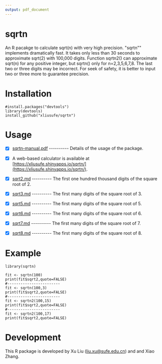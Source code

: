 ```yaml
---
output: pdf_document
---
```

# sqrtn
An R pacakge to calculate sqrt(n) with very high precision. "sqrtn"" implements dramatically fast. It takes only less than 30 seconds to approximate sqrt(2) with 100,000 digits. Function sqrtn2() can approximate sqrt(n) for any positive integer, but sqrtn() only for n=2,3,5,6,7,8. The last two or three digits may be incorrect. For seek of safety, it is better to input two or three more to guarantee precision.

# Installation

    #install.packages("devtools")
    library(devtools)
    install_github("xliusufe/sqrtn")

# Usage

   - [x] [sqrtn-manual.pdf](https://github.com/xliusufe/sqrtn/blob/master/inst/sqrtn-manual.pdf) ---------- Details of the usage of the package.
   
   - [x] A web-based calculator is available at [https://xliusufe.shinyapps.io/sqrtn/](https://xliusufe.shinyapps.io/sqrtn/).   
   
   - [x] [sqrt2.md](https://github.com/xliusufe/sqrtn/blob/master/inst/sqrt2.md) ---------- The first one hundred thousand digits of the square root of 2.
   
   - [x] [sqrt3.md](https://github.com/xliusufe/sqrtn/blob/master/inst/sqrt3.md) ---------- The first many digits of the square root of 3.
      
   - [x] [sqrt5.md](https://github.com/xliusufe/sqrtn/blob/master/inst/sqrt5.md) ---------- The first many digits of the square root of 5.
 
   - [x] [sqrt6.md](https://github.com/xliusufe/sqrtn/blob/master/inst/sqrt6.md) ---------- The first many digits of the square root of 6.
   
   - [x] [sqrt7.md](https://github.com/xliusufe/sqrtn/blob/master/inst/sqrt7.md) ---------- The first many digits of the square root of 7.
   
   - [x] [sqrt8.md](https://github.com/xliusufe/sqrtn/blob/master/inst/sqrt8.md) ---------- The first many digits of the square root of 8.
   
# Example
    library(sqrtn)

    fit <- sqrtn(100)
    print(fit$sqrt2,quote=FALSE)
    #------------------------
    fit <- sqrtn(100,3)
    print(fit$sqrt2,quote=FALSE)
    #------------------------
    fit <- sqrtn2(100,15)
    print(fit$sqrt2,quote=FALSE)    
    #------------------------
    fit <- sqrtn2(100,17)
    print(fit$sqrt2,quote=FALSE)     

# Development
This R package is developed by Xu Liu (liu.xu@sufe.edu.cn) and and Xiao Zhang.
